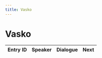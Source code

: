 ```yaml
---
title: Vasko
---
```


# Vasko


| Entry ID | Speaker | Dialogue | Next |
| :------- | :------ | :------- | :------------ |
